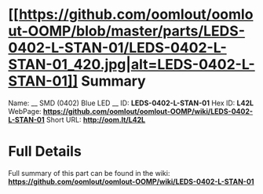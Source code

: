 
[[https://github.com/oomlout/oomlout-OOMP/blob/master/parts/LEDS-0402-L-STAN-01/LEDS-0402-L-STAN-01_420.jpg|alt=LEDS-0402-L-STAN-01]] 
Summary
=================

Name: __ SMD (0402) Blue LED __
ID: __LEDS-0402-L-STAN-01__
Hex ID: __L42L__
WebPage: __https://github.com/oomlout/oomlout-OOMP/wiki/LEDS-0402-L-STAN-01__
Short URL: __http://oom.lt/L42L__

Full Details
==========================
Full summary of this part can be found in the wiki:   
__https://github.com/oomlout/oomlout-OOMP/wiki/LEDS-0402-L-STAN-01__   

